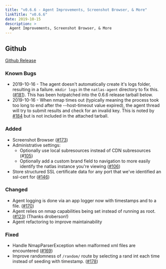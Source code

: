 ```yaml
---
title: "v0.6.6 - Agent Improvements, Screenshot Browser, & More"
linkTitle: "v0.6.6"
date: 2019-10-15
description: >
  Agent Improvements, Screenshot Browser, & More
---
```


## Github

[Github Release](https://github.com/natlas/natlas/releases/tag/v0.6.6)

### Known Bugs

- 2019-10-16 - The agent doesn't automatically create it's logs folder, resulting in a failure. `mkdir logs` in the `natlas-agent` directory to fix this. ([#181](https://github.com/natlas/natlas/issues/181)). This has been hotpatched into the 0.6.6 release tarball below.
- 2019-10-16 - When nmap times out (typically meaning the process took too long to end after the --host-timeout value expired), the agent thread will try to submit results and check for an invalid key. This is noted by [#184](https://github.com/natlas/natlas/issues/184) but is not included in the attached tarball.

### Added

- Screenshot Browser ([#173](https://github.com/natlas/natlas/issues/173))
- Administrative settings:
  - Optionally use local subresources instead of CDN subresources (#[105](https://github.com/natlas/natlas/issues/105))
  - Optionally add a custom brand field to navigation to more easily identify the natlas instance you're viewing ([#106](https://github.com/natlas/natlas/issues/106))
- Store structured SSL certificate data for any port that we've identified an ssl-cert for ([#146](https://github.com/natlas/natlas/issues/146))

### Changed

- Agent logging is done via an app logger now with timestamps and to a file. ([#170](https://github.com/natlas/natlas/issues/170))
- Agent relies on nmap capabilities being set instead of running as root. ([#123](https://github.com/natlas/natlas/issues/123)) (Thanks droberson!)
- Agent refactoring to improve maintainability

### Fixed

- Handle NmapParserException when malformed xml files are encountered ([#169](https://github.com/natlas/natlas/issues/169))
- Improve randomness of `/random/` route by selecting a rand int each time instead of seeding with timestamp. ([#178](https://github.com/natlas/natlas/issues/178))
